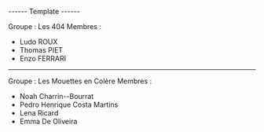 ------ Template ------

Groupe : Les 404
Membres :
- Ludo ROUX
- Thomas PIET
- Enzo FERRARI

----------------------

Groupe : Les Mouettes en Colère
Membres :
- Noah Charrin--Bourrat
- Pedro Henrique Costa Martins
- Lena Ricard
- Emma De Oliveira
